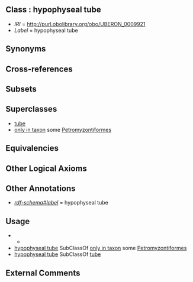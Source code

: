 
## Class : hypophyseal tube

 * *IRI* = http://purl.obolibrary.org/obo/UBERON_0009921
 * *Label* = hypophyseal tube

## Synonyms


## Cross-references


## Subsets


## Superclasses

 * [tube](../../UBERON/25/UBERON_0000025.md)
 * [only in taxon](../../RO/60/RO_0002160.md) some [Petromyzontiformes](../../NCBITaxon/45/NCBITaxon_7745.md)

## Equivalencies


## Other Logical Axioms


## Other Annotations

 * *[rdf-schema#label](../../el/rdf-schema#label.md)* = hypophyseal tube

## Usage

 * -
 * [hypophyseal tube](../../UBERON/21/UBERON_0009921.md) SubClassOf [only in taxon](../../RO/60/RO_0002160.md) some [Petromyzontiformes](../../NCBITaxon/45/NCBITaxon_7745.md)
 * [hypophyseal tube](../../UBERON/21/UBERON_0009921.md) SubClassOf [tube](../../UBERON/25/UBERON_0000025.md)

## External Comments

